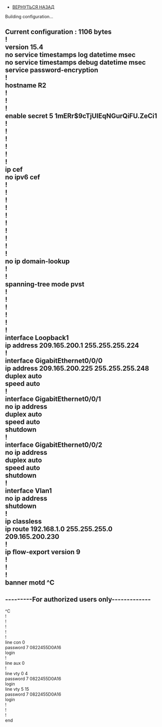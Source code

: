 - [ВЕРНУТЬСЯ НАЗАД](https://github.com/Art1shock/otus-networks/tree/main/labs/lab11)

Building configuration...  
  
Current configuration : 1106 bytes  
!  
version 15.4  
no service timestamps log datetime msec  
no service timestamps debug datetime msec  
service password-encryption  
!  
hostname R2  
!  
!  
!  
enable secret 5 $1$mERr$9cTjUIEqNGurQiFU.ZeCi1  
!  
!  
!  
!  
!  
!  
ip cef  
no ipv6 cef  
!  
!  
!  
!  
!  
!  
!  
!  
!  
!  
no ip domain-lookup  
!  
!  
spanning-tree mode pvst  
!  
!  
!  
!  
!  
!  
interface Loopback1  
 ip address 209.165.200.1 255.255.255.224  
!  
interface GigabitEthernet0/0/0  
 ip address 209.165.200.225 255.255.255.248  
 duplex auto  
 speed auto  
!  
interface GigabitEthernet0/0/1  
 no ip address  
 duplex auto  
 speed auto  
 shutdown  
!  
interface GigabitEthernet0/0/2  
 no ip address  
 duplex auto  
 speed auto  
 shutdown  
!  
interface Vlan1  
 no ip address  
 shutdown  
!  
ip classless  
ip route 192.168.1.0 255.255.255.0 209.165.200.230   
!  
ip flow-export version 9  
!  
!  
!  
banner motd ^C  
-----------------------------------------------  
---------For authorized users only-------------  
-----------------------------------------------  
^C  
!  
!  
!  
!  
!  
line con 0  
 password 7 0822455D0A16  
 login  
!  
line aux 0  
!  
line vty 0 4  
 password 7 0822455D0A16  
 login  
line vty 5 15  
 password 7 0822455D0A16  
 login  
!  
!  
!  
end  
